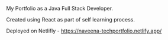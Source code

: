 My Portfolio as a Java Full Stack Developer.

Created using React as part of self learning process.

Deployed on Netlifly - https://naveena-techportfolio.netlify.app/
